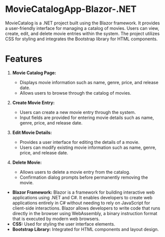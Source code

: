 # MovieCatalogApp-Blazor-.NET

MovieCatalog is a .NET project built using the Blazor framework. It provides a user-friendly interface for managing a catalog of movies. Users can view, create, edit, and delete movie entries within the system. The project utilizes CSS for styling and integrates the Bootstrap library for HTML components.

# Features

1. **Movie Catalog Page:**
   - Displays movie information such as name, genre, price, and release date.
   - Allows users to browse through the catalog of movies.

2. **Create Movie Entry:**
   - Users can create a new movie entry through the system.
   - Input fields are provided for entering movie details such as name, genre, price, and release date.

3. **Edit Movie Details:**
   - Provides a user interface for editing the details of a movie.
   - Users can modify existing movie information such as name, genre, price, and release date.

4. **Delete Movie:**
   - Allows users to delete a movie entry from the catalog.
   - Confirmation dialog prompts before permanently removing the movie.

- **Blazor Framework:** Blazor is a framework for building interactive web applications using .NET and C#. It enables developers to create web applications entirely in C# without needing to rely on JavaScript for client-side interactions. Blazor allows developers to write code that runs directly in the browser using WebAssembly, a binary instruction format that is executed by modern web browsers.
- **CSS:** Used for styling the user interface elements.
- **Bootstrap Library:** Integrated for HTML components and layout design.